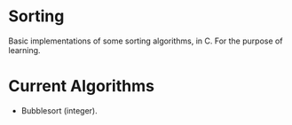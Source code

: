 Sorting
=======

Basic implementations of some sorting algorithms, in C. For the purpose of learning.


Current Algorithms
==================

- Bubblesort (integer).

